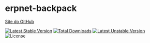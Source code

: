 # erpnet-backpack

[Site do GitHub](https://github.com/lucianobapo/erpnet-backpack)

[![Latest Stable Version](https://poser.pugx.org/ilhanet/erpnet-backpack/v/stable)](https://packagist.org/packages/ilhanet/erpnet-backpack) 
[![Total Downloads](https://poser.pugx.org/ilhanet/erpnet-backpack/downloads)](https://packagist.org/packages/ilhanet/erpnet-backpack) 
[![Latest Unstable Version](https://poser.pugx.org/ilhanet/erpnet-backpack/v/unstable)](https://packagist.org/packages/ilhanet/erpnet-backpack) 
[![License](https://poser.pugx.org/ilhanet/erpnet-backpack/license)](https://packagist.org/packages/ilhanet/erpnet-backpack)